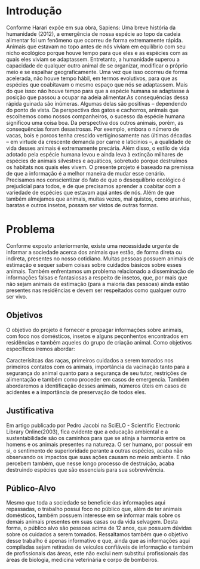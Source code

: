 # Introdução
Conforme Harari expõe em sua obra, Sapiens: Uma breve história da humanidade (2012), a emergência de nossa espécie ao topo da cadeia alimentar foi um fenômeno que ocorreu de forma extremamente rápida. Animais que estavam no topo antes de nós viviam em equilíbrio com seu nicho ecológico porque houve tempo para que eles e as espécies com as quais eles viviam se adaptassem. Entretanto, a humanidade superou a capacidade de qualquer outro animal de se organizar, modificar o próprio meio e se espalhar geograficamente. Uma vez que isso ocorreu de forma acelerada, não houve tempo hábil, em termos evolutivos, para que as espécies que coabitavam o mesmo espaço que nós se adaptassem. Mais do que isso: não houve tempo para que a espécie humana se adaptasse à posição que passou a ocupar na adeia alimentar.As consequências dessa rápida guinada são inúmeras. Algumas delas são positivas – dependendo do ponto de vista. Da perspectiva dos gatos e cachorros, animais que escolhemos como nossos companheiros, o sucesso da espécie humana significou uma coisa boa. Da perspectiva dos outros animais, porém, as consequências foram desastrosas. Por exemplo, embora o número de vacas, bois e porcos tenha crescido vertiginosamente nas últimas décadas – em virtude da crescente demanda por carne e laticínios –, a qualidade de vida desses animais é extremamente precária. Além disso, o estilo de vida adotado pela espécie humana levou e ainda leva à extinção milhares de espécies de animais silvestres e aquáticos, sobretudo porque destruímos os habitats nos quais eles vivem. O presente projeto é baseado na premissa de que a informação é a melhor maneira de mudar esse cenário. Precisamos nos conscientizar do fato de que o desequilíbrio ecológico é prejudicial para todos, e de que precisamos aprender a coabitar com a variedade de espécies que estavam aqui antes de nós. Além de que também almejamos que animais, muitas vezes, mal quistos, como aranhas, baratas e outros insetos, possam ser vistos de outras formas. 
 

# Problema
Conforme exposto anteriormente, existe uma necessidade urgente de informar a sociedade acerca dos animais que estão, de forma direta ou indireta, presentes no nosso cotidiano. Muitas pessoas possuem animais de estimação e sequer sabem coisas sobre cuidados básicos sobre esses animais. Também enfrentamos um problema relacionado a disseminação de informações falsas e fantasiosas a respeito de insetos, que, por mais que não sejam animais de estimação (para a maioria das pessoas) ainda estão presentes nas residências e devem ser respeitados como qualquer outro ser vivo.


## Objetivos
O objetivo do projeto é fornecer e propagar informações sobre animais, com foco nos domésticos, insetos e alguns peçonhentos encontrados em residências e também aqueles do grupo de criação animal. Como objetivos específicos iremos abordar:

Caracterísitcas das raças, primeiros cuidados a serem tomados nos primeiros contatos com os animais, importância da vacinação tanto para a segurança do animal quanto para a segurança de seu tutor, restrições de alimentação e também como proceder em casos de emergencia. Também abordaremos a identificação desses animais, números úteis em casos de acidentes e a importância de preservação de todos eles. 

 
## Justificativa
Em artigo publicado por Pedro Jacobi na SciELO - Scientific Electronic Library Online(2003), fica evidente que a educação ambiental e a sustentabilidade são os caminhos para que se atinja a harmonia entre os homens e os animais presentes na natureza. O ser humano, por possuir em si, o sentimento de superioridade perante a outras espécies, acaba não observando os impactos que suas ações causam no meio ambiente. E não percebem também, que nesse longo processo de destruição, acaba destruindo espécies que são essenciais para sua sobrevivência.

## Público-Alvo
Mesmo que toda a sociedade se beneficie das informações aqui repassadas, o trabalho possui foco no público que, além de ter animais domésticos, também possuem interesse em se informar mais sobre os demais animais presentes em suas casas ou da vida selvagem. 
Desta forma, o público alvo são pessoas acima de 12 anos, que possuem dúvidas sobre os cuidados a serem tomados. Ressaltamos também que o objetivo desse trabalho é apenas informativo e que, ainda que as informações aqui compiladas sejam retiradas de veículos confiáveis de informação e também de profissionais das áreas, este não exclui nem substitui profissionais das áreas de biologia, medicina veterinária e corpo de bombeiros.




